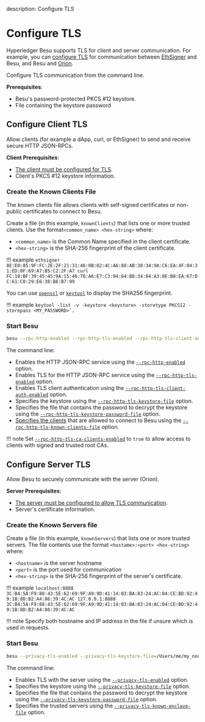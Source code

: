 description: Configure TLS
<!--- END of page meta data -->

# Configure TLS

Hyperledger Besu supports TLS for client and server communication. For example, you can
[configure TLS](../../Concepts/TLS.md) for communication between [EthSigner](https://docs.ethsigner.pegasys.tech/en/latest/Concepts/TLS/) and Besu, and Besu and [Orion](https://docs.orion.pegasys.tech/en/latest/Concepts/TLS-Communication/).

Configure TLS communication from the command line.

**Prerequisites**:

* Besu's password-protected PKCS #12 keystore.
* File containing the keystore password

## Configure Client TLS

Allow clients (for example a dApp, curl, or EthSigner) to send and receive
secure HTTP JSON-RPCs.

**Client Prerequisites**:

* [The client must be configured for TLS](https://docs.ethsigner.pegasys.tech/en/latest/HowTo/Configure-TLS/#server-tls-connection).
* Client's PKCS #12 keystore information.

### Create the Known Clients File

The known clients file allows clients with self-signed certificates or
non-public certificates to connect to Besu.

Create a file (in this example, `knownClients`) that lists one or more trusted
clients. Use the format`<common_name> <hex-string>` where:

* `<common_name>` is the Common Name specified in the client certificate.
* `<hex-string>` is the SHA-256 fingerprint of the client certificate.

!!! example
    ```
    ethsigner 8E:E0:85:9F:FC:2E:2F:21:31:46:0B:82:4C:A6:88:AB:30:34:9A:C6:EA:4F:04:31:ED:0F:69:A7:B5:C2:2F:A7
    curl FC:18:BF:39:45:45:9A:15:46:76:A6:E7:C3:94:64:B8:34:84:A3:8E:B8:EA:67:DC:61:C0:29:E6:38:B8:B7:99
    ```
    
You can use [`openssl`](https://www.openssl.org/) or [`keytool`](https://docs.oracle.com/javase/6/docs/technotes/tools/solaris/keytool.html)
to display the SHA256 fingerprint.

!!! example
    ```
    keytool -list -v -keystore <keystore> -storetype PKCS12 -storepass <MY_PASSWORD>`.
    ```
    
### Start Besu

```bash
besu --rpc-http-enabled --rpc-http-tls-enabled --rpc-http-tls-client-auth-enabled --rpc-http-tls-keystore-file=/Users/me/my_node/keystore.pfx --rpc-http-tls-keystore-password-file=/Users/me/my_node/keystorePassword --rpc-http-tls-known-clients-file=/Users/me/my_node/knownClients
```

The command line:

* Enables the HTTP JSON-RPC service using the [`--rpc-http-enabled`](../../Reference/CLI/CLI-Syntax.md#rpc-http-enabled) option.
* Enables TLS for the HTTP JSON-RPC service using the [`--rpc-http-tls-enabled`](../../Reference/CLI/CLI-Syntax.md#rpc-http-tls-enabled)
option.
* Enables TLS client authentication using the [`--rpc-http-tls-client-auth-enabled`](../../Reference/CLI/CLI-Syntax.md#rpc-http-tls-client-auth-enabled) option.
* Specifies the keystore using the [`--rpc-http-tls-keystore-file`](../../Reference/CLI/CLI-Syntax.md#rpc-http-tls-keystore-file) option.
* Specifies the file that contains the password to decrypt the keystore using
the [`--rpc-http-tls-keystore-password-file`](../../Reference/CLI/CLI-Syntax.md#rpc-http-tls-keystore-password-file) option.
* [Specifies the clients](#create-the-known-clients-file) that are allowed to connect to Besu using the
[`--rpc-http-tls-known-clients-file`](../../Reference/CLI/CLI-Syntax.md#rpc-http-tls-known-clients-file) option.

!!! note
    Set [`--rpc-http-tls-ca-clients-enabled`](../../Reference/CLI/CLI-Syntax.md#rpc-http-tls-ca-clients-enabled)
    to `true` to allow access to clients with signed and trusted root CAs.
    
## Configure Server TLS

Allow Besu to securely communicate with the server (Orion).
 
**Server Prerequisites**:

* [The server must be configured to allow TLS communication](https://docs.orion.pegasys.tech/en/latest/Tutorials/TLS/).
* Server's certificate information.

### Create the Known Servers file

Create a file (in this example, `knownServers`) that lists one or more trusted
servers. The file contents use the format `<hostame>:<port> <hex-string>`
where:

* `<hostname>` is the server hostname
* `<port>` is the port used for communication
* `<hex-string>` is the SHA-256 fingerprint of the server's certificate.

!!! example
    ```
    localhost:8888 3C:B4:5A:F9:88:43:5E:62:69:9F:A9:9D:41:14:03:BA:83:24:AC:04:CE:BD:92:49:1B:8D:B2:A4:86:39:4C:AC
    127.0.0.1:8888 3C:B4:5A:F9:88:43:5E:62:69:9F:A9:9D:41:14:03:BA:83:24:AC:04:CE:BD:92:49:1B:8D:B2:A4:86:39:4C:AC
    ```

!!! note
    Specify both hostname and IP address in the file if unsure which is used in
    requests.
    
### Start Besu

```bash
besu --privacy-tls-enabled --privacy-tls-keystore-file=/Users/me/my_node/keystore.pfx --privacy-tls-keystore-password-file=/Users/me/my_node/keystorePassword --privacy-tls-known-enclave-file=/Users/me/my_node/knownServers
```

The command line:

* Enables TLS with the server using the [`--privacy-tls-enabled`](../../Reference/CLI/CLI-Syntax.md#privacy-tls-enabled) option.
* Specifies the keystore using the [`--privacy-tls-keystore-file`](../../Reference/CLI/CLI-Syntax.md#privacy-tls-keystore-file) option.
* Specifies the file that contains the password to decrypt the keystore using
the [`--privacy-tls-keystore-password-file`](../../Reference/CLI/CLI-Syntax.md#privacy-tls-keystore-password-file) option.
* Specifies the trusted servers using the [`--privacy-tls-known-enclave-file`](../../Reference/CLI/CLI-Syntax.md#privacy-tls-known-enclave-file) option.